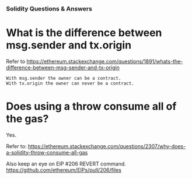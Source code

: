 ### Solidity Questions & Answers

# What is the difference between msg.sender and tx.origin

Refer to https://ethereum.stackexchange.com/questions/1891/whats-the-difference-between-msg-sender-and-tx-origin

```
With msg.sender the owner can be a contract.
With tx.origin the owner can never be a contract.
```

# Does using a throw consume all of the gas?

Yes.

Refer to: https://ethereum.stackexchange.com/questions/2307/why-does-a-solidity-throw-consume-all-gas

Also keep an eye on EIP #206 REVERT command. https://github.com/ethereum/EIPs/pull/206/files



